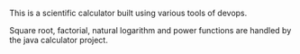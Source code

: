 This is a scientific calculator built using various tools of devops.

Square root, factorial, natural logarithm and power functions are handled by the java calculator project.
